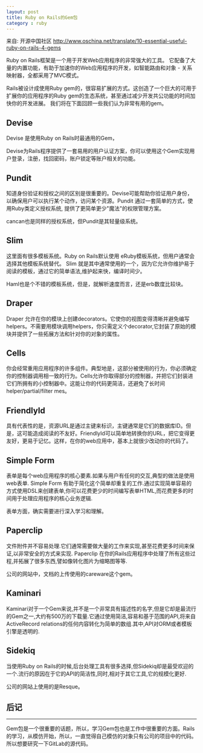 ```yaml
---
layout: post
title: Ruby on Rails的Gem包
category : ruby
---
```


来自: 开源中国社区 http://www.oschina.net/translate/10-essential-useful-ruby-on-rails-4-gems

Ruby on Rails框架是一个用于开发Web应用程序的非常强大的工具。 它配备了大量的内置功能，有助于加速你的Web应用程序的开发，如智能路由和对象 - 关系映射器，全都采用了MVC模式。

Rails被设计成使用Ruby gem的，很容易扩展的方式。这创造了一个巨大的可用于扩展你的应用程序的Ruby gem的生态系统，甚至通过减少开发共公功能的时间加快你的开发进展。 我们将在下面回顾一些我们认为非常有用的gem。

## Devise

Devise 是使用Ruby on Rails时最通用的Gem，

Devise为Rails程序提供了一套易用的用户认证方案，你可以使用这个Gem实现用户登录，注册，找回密码，账户锁定等账户相关的功能。

## Pundit

知道身份验证和授权之间的区别是很重要的。Devise可能帮助你验证用户身份，以确保用户可以执行某个动作，访问某个资源。Pundit 通过一套简单的方式，使用Ruby类定义授权系统, 提供了更简单更少"魔法"的权限管理方案。

cancan也是同样的授权系统，但Pundit是其轻量级系统。

## Slim

这里面有很多模板系统。Ruby on Rails默认使用 eRuby模板系统，但用户通常会选择其他模板系统替代。 Slim 就是其中通常使用的一个，因为它允许你维护易于阅读的模板，通过它的简单语法,维护起来快，编译时间少。

Haml也是个不错的模板系统，但是，就解析速度而言，还是erb数度比较块。

## Draper

Draper 允许在你的模块上创建decorators。它使你的视图变得清晰并避免编写helpers。不需要用模块调用helpers，你只需定义个decorator,它封装了原始的模块并提供了一些拓展方法和针对你的对象的属性。

## Cells

你会经常重用应用程序的许多组件。典型地是，这部分被使用的行为，你必须确定你的控制器调用相一致的行为。Cells允许你取得部分的控制器，并把它们封装进它们所拥有的小控制器中。这能让你的代码更简洁，还避免了长时间helper/partial/filter mes。

## FriendlyId

具有代表性的是，资源URL是通过主键来标识，主键通常是它们的数据库ID。但是，这可能造成阅读的不友好。FriendlyId可以简单地转换你的URL，把它变得更友好，更易于记忆。这样，在你的web应用中，基本上就很少改动你的代码了。

## Simple Form

表单是每个web应用程序的核心要素.如果与用户有任何的交互,典型的做法是使用web表单. Simple Form 有助于简化这个简单却重复的工作.通过实现简单容易的方式使用DSL来创建表单,你可以花费更少的时间编写表单HTML,而花费更多的时间用于处理应用程序的核心业务逻辑.

表单方面，确实需要进行深入学习和理解。

## Paperclip

文件附件并不容易处理.它们通常需要做大量的工作来实现,甚至花费更多时间来保证,以非常安全的方式来实现. Paperclip 在你的Rails应用程序中处理了所有这些过程,并拓展了很多东西,譬如像转化图片为缩略图等等.

公司的网站中，文档的上传使用的careware这个gem。

## Kaminari

Kaminari对于一个Gem来说,并不是一个非常具有描述性的名字,但是它却是最流行的Gem之一,大约有500万的下载量.它通过使用简洁,容易和基于范围的API,将来自ActiveRecord relations的任何内容转化为简单的数组.其中,API对ORM或者模板引擎是透明的.

## Sidekiq

当使用Ruby on Rails的时候,后台处理工具有很多选择,但Sidekiq却是最受欢迎的一个.流行的原因在于它的API的简洁性,同时,相对于其它工具,它的规模化更好.

公司的网站上使用的是Resque。

## 后记
----

Gem包是一个很重要的话题，所以，学习Gem包也是工作中很重要的方面。Rails的学习，从模仿开始，所以，一直觉得自己模仿的对象只有公司的项目中的代码。所以想要研究一下GitLab的源代码。
